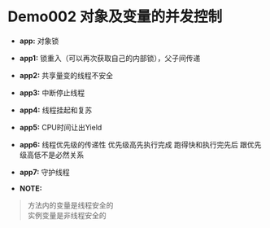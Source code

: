 Demo002 对象及变量的并发控制
========
* **app:** 对象锁
* **app1:** 锁重入（可以再次获取自己的内部锁），父子间传递
* **app2:** 共享量变的线程不安全
* **app3:** 中断停止线程
* **app4:** 线程挂起和复苏
* **app5:** CPU时间让出Yield
* **app6:** 线程优先级的传递性 优先级高先执行完成 跑得快和执行完先后 跟优先级高低不是必然关系
* **app7:** 守护线程


* **NOTE:** 
> 方法内的变量是线程安全的  
> 实例变量是非线程安全的
